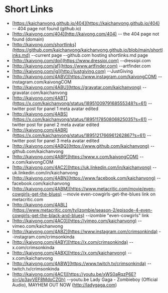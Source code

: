 # Short Links
* [https://kaichanvong.github.io/404](https://kaichanvong.github.io/404) -- 404 page not found (github.io)
* [http://kaivong.com/404](http://kaivong.com/404) -- the 404 page not found (domain)
* [http://kaivong.com/shortlinks](https://github.com/kaichanvong/kaichanvong.github.io/blob/main/shortlinks.md) --current page --github.com hosting shortlinks.md page
* [http://kaivong.com/dpi](https://www.dressipi.com) --dressipi.com
* [http://kaivong.com/af](https://www.artfinder.com) --artfinder.com
* [http://kaivong.com/jg](http://justgiving.com) --JustGiving
* [http://kaivong.com/4ABV](https://www.instagram.com/kaivongCOM) --instagram.com/kaivongCOM
* [http://kaivong.com/4ABU](https://gravatar.com/kaichanvong) --gravatar.com/kaichanvong
* [http://kaivong.com/4ABT](https://x.com/kaichanvong/status/1895100979168555348?s=61) -- twitter post for panel 1 meta avatar edited
* [http://kaivong.com/4ABS](https://x.com/kaichanvong/status/1895117850806825035?s=61) -- twitter post for panel 2 meta avatar edited
* [http://kaivong.com/4ABR](https://x.com/kaichanvong/status/1895121766961262867?s=61) -- twitter post for panel 3 meta avatar edited
* [http://kaivong.com/4ABQ](https://www.github.com/kaichanvong) --github.com/kaichanvong
* [http://kaivong.com/4ABP](https://www.x.com/kaivongCOM) --x.com/kaivongCOM
* [http://kaivong.com/4AC2](https://uk.linkedin.com/in/kaichanvong) --uk.linkedin.com/in/kaichanvong
* [http://kaivong.com/4ABN](https://www.facebook.com/kaichanvong) --facebook.com/kaichanvong
* [http://kaivong.com/4ABM](https://www.metacritic.com/movie/even-cowgirls-get-the-blues) --movie even-cowgirls-get-the-blues link on metacritic.com 
* [http://kaivong.com/4ABL](https://www.metacritic.com/tv/izombie/season-2/episode-4-even-cowgirls-get-the-black-and-blues) --izombie "even-cowgirls" link
* [http://kaivong.com/4AC0](https://vimeo.com/kaichanvong) --vimeo.com/kaichanvong
* [http://kaivong.com/4ABZ](https://www.instagram.com/crimsonkinda) --instagram.com/crimsonkinda
* [http://kaivong.com/4ABY](https://x.com/crimsonkinda) --x.com/crimsonkinda
* [http://kaivong.com/4ABX](https://x.com/kaichanvong) --x.com/kaichanvong
* [http://kaivong.com/4ABW](https://www.twitch.tv/crimsonkinda) --twitch.tv/crimsonkinda
* [http://kaivong.com/4AC1](https://youtu.be/xWS0aRqzP6E?si=Up3ayVEF8MdoCZGh) --youtu.be Lady Gaga - Zombieboy (Official Audio), MAYHEM OUT NOW (http://ladygaga.com) 

